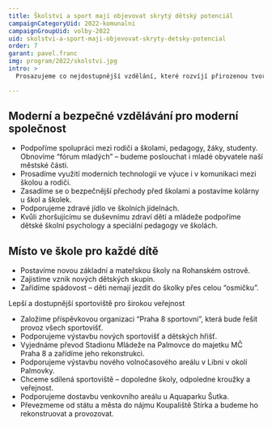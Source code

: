 ```yaml
---
title: Školství a sport mají objevovat skrytý dětský potenciál
campaignCategoryUid: 2022-komunalni
campaignGroupUid: volby-2022
uid: skolstvi-a-sport-maji-objevovat-skryty-detsky-potencial
order: 7
garant: pavel.franc
img: program/2022/skolstvi.jpg
intro: >
  Prosazujeme co nejdostupnější vzdělání, které rozvíjí přirozenou tvořivost. Pomůžeme dětem objevovat jejich potenciál a lépe vyhodnocovat možnosti, které jim doba nabízí. 

---
```


## Moderní a bezpečné vzdělávání pro moderní společnost
- Podpoříme spolupráci mezi rodiči a školami, pedagogy, žáky, studenty. Obnovíme “fórum mladých” – budeme poslouchat i mladé obyvatele naší městské části.
- Prosadíme využití moderních technologií ve výuce i v komunikaci mezi školou a rodiči.
- Zasadíme se o bezpečnější přechody před školami a postavíme kolárny u škol a školek.
- Podporujeme zdravé jídlo ve školních jídelnách.
- Kvůli zhoršujícímu se duševnímu zdraví dětí a mládeže podpoříme dětské školní psychology a speciální pedagogy ve školách.

## Místo ve škole pro každé dítě
- Postavíme novou základní a mateřskou školy na Rohanském ostrově.
- Zajistíme vznik nových dětských skupin.
- Zařídíme spádovost – děti nemají jezdit do školky přes celou “osmičku”. 

Lepší a dostupnější sportoviště pro širokou veřejnost
- Založíme příspěvkovou organizaci “Praha 8 sportovní”, která bude řešit provoz všech sportovišť.
- Podporujeme výstavbu nových sportovišť a dětských hřišť.
- Vyjednáme převod Stadionu Mládeže na Palmovce do majetku MČ Praha 8 a zařídíme jeho rekonstrukci.
- Podporujeme výstavbu nového volnočasového areálu v Libni v okolí Palmovky.
- Chceme sdílená sportoviště – dopoledne školy, odpoledne kroužky a veřejnost.
- Podporujeme dostavbu venkovního areálu u Aquaparku Šutka.
- Převezmeme od státu a města do nájmu Koupaliště Stírka a budeme ho rekonstruovat a provozovat.

